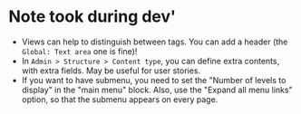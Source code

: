 # Note took during dev'

+ Views can help to distinguish between tags. You can add a header (the `Global: Text area` one is fine)!
+ In `Admin > Structure > Content type`, you can define extra contents, with extra fields. May be useful for user stories.
+ If you want to have submenu, you need to set the "Number of levels to display" in the "main menu" block. Also, use the "Expand all menu links" option, so that the submenu appears on every page.
